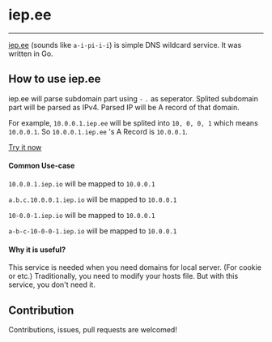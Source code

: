 # iep.ee

---
[iep.ee](http://iep.ee) (sounds like `a-i-pi-i-i`) is simple DNS wildcard service.
It was written in Go.


How to use iep.ee
---

iep.ee will parse subdomain part using `-` `.` as seperator.
Splited subdomain part will be parsed as IPv4. 
Parsed IP will be A record of that domain.

For example, `10.0.0.1.iep.ee` will be splited into `10, 0, 0, 1` which means `10.0.0.1`.
So `10.0.0.1.iep.ee` 's A Record is `10.0.0.1`.

[Try it now](https://toolbox.googleapps.com/apps/dig/#A/10.0.0.1.iep.ee)


#### Common Use-case

`10.0.0.1.iep.io` will be mapped to `10.0.0.1`

`a.b.c.10.0.0.1.iep.io` will be mapped to `10.0.0.1`

`10-0.0-1.iep.io` will be mapped to `10.0.0.1`

`a-b-c-10-0-0-1.iep.io` will be mapped to `10.0.0.1`


#### Why it is useful?

This service is needed when you need domains for local server. (For cookie or etc.) 
Traditionally, you need to modify your hosts file. But with this service, you don't need it.


Contribution
---
Contributions, issues, pull requests are welcomed!
